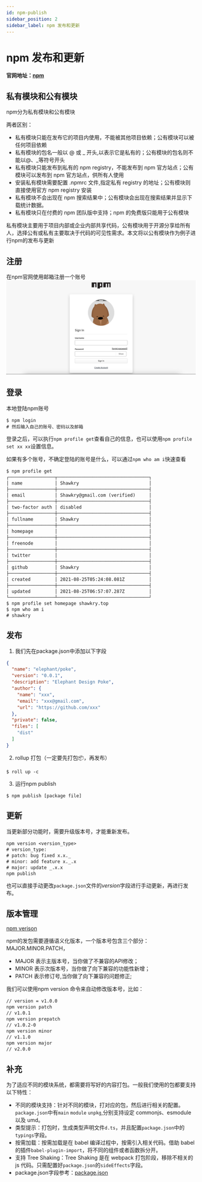 ```yaml
---
id: npm-publish
sidebar_position: 2
sidebar_label: npm 发布和更新
---
```


# npm 发布和更新

**官网地址：[npm](https://www.npmjs.com/)**

## 私有模块和公有模块

npm分为私有模块和公有模块

两者区别：
+ 私有模块只能在发布它的项目内使用，不能被其他项目依赖；公有模块可以被任何项目依赖
+ 私有模块的包名一般以 @ 或 \_ 开头,以表示它是私有的；公有模块的包名则不能以@、_等符号开头
+ 私有模块只能发布到私有的 npm registry，不能发布到 npm 官方站点；公有模块可以发布到 npm 官方站点，供所有人使用
+ 安装私有模块需要配置 .npmrc 文件,指定私有 registry 的地址；公有模块则直接使用官方 npm registry 安装
+ 私有模块不会出现在 npm 搜索结果中；公有模块会出现在搜索结果并显示下载统计数据。
+ 私有模块只在付费的 npm 团队版中支持；npm 的免费版只能用于公有模块

私有模块主要用于项目内部或企业内部共享代码，公有模块用于开源分享给所有人，选择公有或私有主要取决于代码的可见性需求。本文将以公有模块作为例子进行npm的发布与更新

## 注册

在npm官网使用邮箱注册一个账号
![img.png](images/Untitled.png)

## 登录

本地登陆npm账号
```
$ npm login
# 然后输入自己的账号、密码以及邮箱
```

登录之后，可以执行`npm profile get`查看自己的信息，也可以使用`npm profile set xx xx`设置信息。

如果有多个账号，不确定登陆的账号是什么，可以通过`npm who am i`快速查看

```
$ npm profile get
┌─────────────────┬──────────────────────────────────┐
│ name            │ Shawkry                          │
├─────────────────┼──────────────────────────────────┤
│ email           │ Shawkry@gmail.com (verified)     │
├─────────────────┼──────────────────────────────────┤
│ two-factor auth │ disabled                         │
├─────────────────┼──────────────────────────────────┤
│ fullname        │ Shawkry                          │
├─────────────────┼──────────────────────────────────┤
│ homepage        │                                  │
├─────────────────┼──────────────────────────────────┤
│ freenode        │                                  │
├─────────────────┼──────────────────────────────────┤
│ twitter         │                                  │
├─────────────────┼──────────────────────────────────┤
│ github          │ Shawkry                          │
├─────────────────┼──────────────────────────────────┤
│ created         │ 2021-08-25T05:24:08.081Z         │
├─────────────────┼──────────────────────────────────┤
│ updated         │ 2021-08-25T06:57:07.287Z         │
└─────────────────┴──────────────────────────────────┘
$ npm profile set homepage shawkry.top
$ npm who am i
# shawkry
```

## 发布

1. 我们先在package.json中添加以下字段
```json
{
  "name": "elephant/poke",
  "version": "0.0.1",
  "description": "Elephant Design Poke",
  "author": {
    "name": "xxx",
    "email": "xxx@gmail.com",
    "url": "https://github.com/xxx"
  },
  "private": false,
  "files": [
    "dist"
  ]
}
```

2. rollup 打包（一定要先打包📦，再发布）
```shell
$ roll up -c
```

3. 运行npm publish
```shell
$ npm publish [package file]
```

## 更新

当更新部分功能时，需要升级版本号，才能重新发布。

```
npm version <version_type>
# version_type:
# patch: bug fixed x.x._
# minor: add feature x._.x
# major: update _.x.x
npm publish
```

也可以直接手动更改`package.json`文件的*version*字段进行手动更新，再进行发布。

## 版本管理
[npm verison](https://docs.npmjs.com/cli/v8/commands/npm-version)

npm的发包需要遵循语义化版本，一个版本号包含三个部分：MAJOR.MINOR.PATCH，

- MAJOR 表示主版本号，当你做了不兼容的API修改；
- MINOR 表示次版本号，当你做了向下兼容的功能性新增；
- PATCH 表示修订号,当你做了向下兼容的问题修正;

我们可以使用npm version 命令来自动修改版本号，比如：
```
// version = v1.0.0
npm version patch
// v1.0.1
npm version prepatch
// v1.0.2-0
npm version minor
// v1.1.0
npm version major
// v2.0.0
```

## 补充

为了适应不同的模块系统，都需要将写好的内容打包。一般我们使用的包都要支持以下特性：

- 不同的模块支持：针对不同的模块，打对应的包，然后进行相关的配置。`package.json`中有`main` `module` `unpkg`,分别支持设定 commonjs、esmodule 以及 umd。
- 类型提示：打包时，生成类型声明文件`d.ts`，并且配置`package.json`中的`typings`字段。
- 按需加载：按需加载是在 babel 编译过程中，按需引入相关代码。借助 babel 的插件`babel-plugin-import`，将不同的组件或者函数拆分开。
- 支持 Tree Shaking：Tree Shaking 是在 webpack 打包阶段，移除不相关的 js 代码。只需配置好`package.json`的`sideEffects`字段。
- package.json字段参考：[package.json](https://docs.npmjs.com/cli/v7/configuring-npm/package-json)
